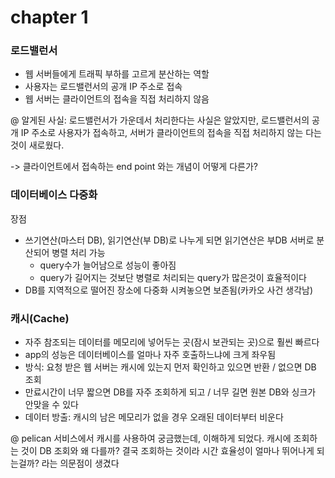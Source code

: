 # chapter 1

### 로드밸런서
- 웹 서버들에게 트래픽 부하를 고르게 분산하는 역할
- 사용자는 로드밸런서의 공개 IP 주소로 접속
- 웹 서버는 클라이언트의 접속을 직접 처리하지 않음

@ 알게된 사실: 로드밸런서가 가운데서 처리한다는 사실은 알았지만, 로드밸런서의 공개 IP 주소로 사용자가 접속하고, 서버가 클라이언트의 접속을 직접 처리하지 않는 다는 것이 새로웠다.

-> 클라이언트에서 접속하는 end point 와는 개념이 어떻게 다른가?

### 데이터베이스 다중화
장점
- 쓰기연산(마스터 DB), 읽기연산(부 DB)로 나누게 되면 읽기연산은 부DB 서버로 분산되어 병렬 처리 가능
    - query수가 늘어남으로  성능이 좋아짐
    - query가 길어지는 것보단 병렬로 처리되는 query가 많은것이 효율적이다
- DB를 지역적으로 떨어진 장소에 다중화 시켜놓으면 보존됨(카카오 사건 생각남)

### 캐시(Cache)
- 자주 참조되는 데이터를 메모리에 넣어두는 곳(잠시 보관되는 곳)으로 훨씬 빠르다
- app의 성능은 데이터베이스를 얼마나 자주 호출하느냐에 크게 좌우됨
- 방식: 요청 받은 웹 서버는 캐시에 있는지 먼저 확인하고 있으면 반환 / 없으면 DB 조회
- 만료시간이 너무 짧으면 DB를 자주 조회하게 되고 / 너무 길면 원본 DB와 싱크가 안맞을 수 있다
- 데이터 방출: 캐시의 남은 메모리가 없을 경우 오래된 데이터부터 비운다

@ pelican 서비스에서 캐시를 사용하여 궁금했는데, 이해하게 되었다. 캐시에 조회하는 것이 DB 조회와 왜 다를까? 결국 조회하는 것이라 시간 효율성이 얼마나 뛰어나게 되는걸까? 라는 의문점이 생겼다
